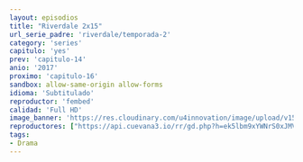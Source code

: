 ```yaml
---
layout: episodios
title: "Riverdale 2x15"
url_serie_padre: 'riverdale/temporada-2'
category: 'series'
capitulo: 'yes'
prev: 'capitulo-14'
anio: '2017'
proximo: 'capitulo-16'
sandbox: allow-same-origin allow-forms
idioma: 'Subtitulado'
reproductor: 'fembed'
calidad: 'Full HD'
image_banner: 'https://res.cloudinary.com/u4innovation/image/upload/v1565152608/maxresdefault-min_vy9nnj.jpg'
reproductores: ["https://api.cuevana3.io/rr/gd.php?h=ek5lbm9xYWNrS0xJMVp5b21KREk0dFBLbjVkaHhkRGdrOG1jbnBpUnhhS1ZrSU5wZ2F1WTZOSE9wcVpuckpya3E1Q2ZtbitzeGIyM2xJcDJnY2FrcHN5U3FadVkyUT09"]
tags:
- Drama
---
```











